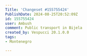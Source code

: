 ```yaml
---
Title: 'Changeset #155755424'
PublishDate: 2024-08-25T20:52:09Z
id: 155755424
user: Ambush
comment: Public transport in Bijela
created_by: Vespucci 20.1.0.0
tags:
- Montenegro

---
```

